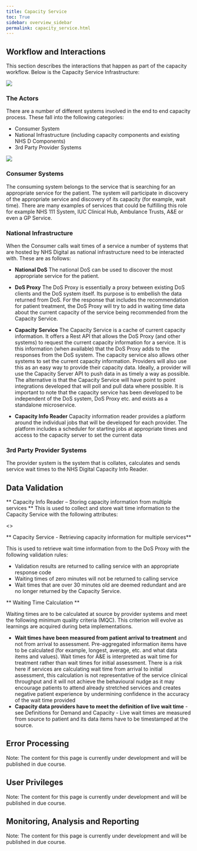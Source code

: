 ```yaml
---
title: Capacity Service
toc: True
sidebar: overview_sidebar
permalink: capacity_service.html
---
```


## Workflow and Interactions
This section describes the interactions that happen as part of the capacity workflow. 
Below is the Capacity Service Infrastructure:

<image src="images/overview/Cap_service_infrastructure.png"/>  



### The Actors

There are a number of different systems involved in the end to end capacity process. These fall into the following categories:
* Consumer System
* National Infrastructure (including capacity components and existing NHS D Components)
* 3rd Party Provider Systems

<image src="images/overview/components.png"/>  


### Consumer Systems

The consuming system belongs to the service that is searching for an appropriate service for the patient. The system will participate in discovery of the appropriate service and discovery of its capacity (for example, wait time).  There are many examples of services that could be fulfilling this role for example NHS 111 System, IUC Clinical Hub, Ambulance Trusts, A&E or even a GP Service.


### National Infrastructure

When the Consumer calls wait times of a service a number of systems that are hosted by NHS Digital as national infrastructure need to be interacted with. These are as follows:

* **National DoS**
The national DoS can be used to discover the most appropriate service for the patient.

* **DoS Proxy**
The DoS Proxy is essentially a proxy between existing DoS clients and the DoS system itself. Its purpose is to embellish the data returned from DoS. For the response that includes the recommendation for patient treatment, the DoS Proxy will try to add in waiting time data about the current capacity of the service being recommended from the Capacity Service.

* **Capacity Service**
The Capacity Service is a cache of current capacity information. It offers a Rest API that allows the DoS Proxy (and other systems) to request the current capacity information for a service. It is this information (when available) that the DoS Proxy adds to the responses from the DoS system. The capacity service also allows other systems to set the current capacity information. Providers will also use this as an easy way to provide their capacity data. Ideally, a provider will use the Capacity Server API to push data in as timely a way as possible. The alternative is that the Capacity Service will have point to point integrations developed that will poll and pull data where possible. It is important to note that the capacity service has been developed to be independent of the DoS system, DoS Proxy etc. and exists as a standalone microservice.

* **Capacity Info Reader**
Capacity information reader provides a platform around the individual jobs that will be developed for each provider. The platform includes a scheduler for starting jobs at appropriate times and access to the capacity server to set the current data

### 3rd Party Provider Systems
The provider system is the system that is collates, calculates and sends service wait times to the NHS Digital Capacity Info Reader.


## Data Validation

** Capacity Info Reader – Storing capacity information from multiple services **
This is used to collect and store wait time information to the Capacity Service with the following attributes:

<<insert table here>>

** Capacity Service - Retrieving capacity information for multiple services**

This is used to retrieve wait time information from to the DoS Proxy with the following validation rules: 
* Validation results are returned to calling service with an appropriate response code
* Waiting times of zero minutes will not be returned to calling service
* Wait times that are over 30 minutes old are deemed redundant and are no longer returned by the Capacity Service.

** Waiting Time Calculation **

Waiting times are to be calculated at source by provider systems and meet the following minimum quality criteria (MQC).  This criterion will evolve as learnings are acquired during beta implementations.
* **Wait times have been measured from patient arrival to treatment** and not from arrival to assessment.  Pre-aggregated information items have to be calculated (for example, longest, average, etc. and what data items and values). Wait times for A&E is interpreted as wait time for treatment rather than wait times for initial assessment. There is a risk here if services are calculating wait time from arrival to initial assessment, this calculation is not representative of the service clinical throughput and it will not achieve the behavioural nudge as it may encourage patients to attend already stretched services and creates negative patient experience by undermining confidence in the accuracy of the wait time provided
* **Capacity data providers have to meet the definition of live wait time** - see Definitions for Demand and Capacity - Live wait times are measured from source to patient and its data items have to be timestamped at the source.

## Error Processing
Note: The content for this page is currently under development and will be published in due course.  

## User Privileges
Note: The content for this page is currently under development and will be published in due course.  

## Monitoring, Analysis and Reporting 
Note: The content for this page is currently under development and will be published in due course.  
